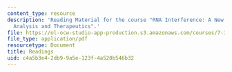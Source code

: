 ```yaml
---
content_type: resource
description: 'Reading Material for the course "RNA Interference: A New Tool for Genetic
  Analysis and Therapeutics".'
file: https://ol-ocw-studio-app-production.s3.amazonaws.com/courses/7-344-rna-interference-a-new-tool-for-genetic-analysis-and-therapeutics-fall-2004/c4a5b3e42db99a5e123f4a520b546b32_readings_7344.pdf
file_type: application/pdf
resourcetype: Document
title: Readings
uid: c4a5b3e4-2db9-9a5e-123f-4a520b546b32
---
```

